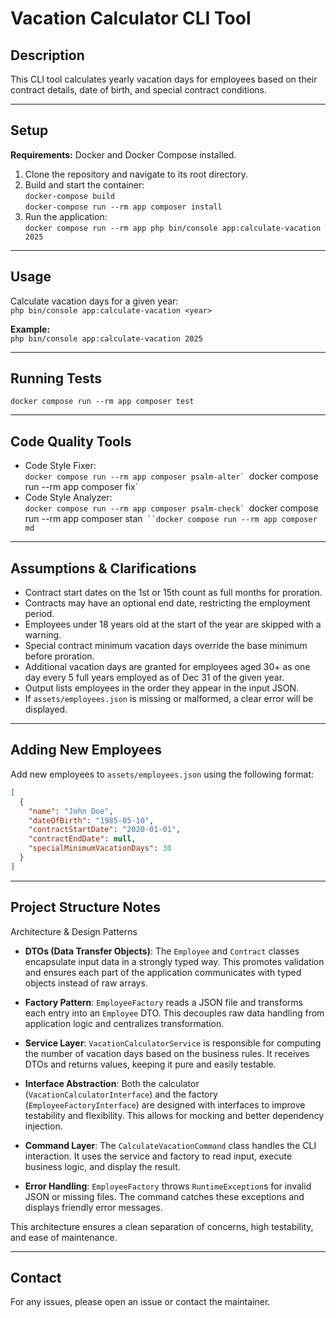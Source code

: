 # Vacation Calculator CLI Tool

## Description

This CLI tool calculates yearly vacation days for employees based on their contract details, date of birth, and special contract conditions.

---

## Setup

**Requirements:** Docker and Docker Compose installed.

1. Clone the repository and navigate to its root directory.  
2. Build and start the container:  
   `docker-compose build`  
   `docker-compose run --rm app composer install`
3. Run the application:  
   `docker compose run --rm app php bin/console app:calculate-vacation 2025`

---

## Usage

Calculate vacation days for a given year:  
`php bin/console app:calculate-vacation <year>`

**Example:**  
`php bin/console app:calculate-vacation 2025`

---

## Running Tests

`docker compose run --rm app composer test`

---

## Code Quality Tools

- Code Style Fixer:  
  ``docker compose run --rm app composer psalm-alter`
  ``docker compose run --rm app composer fix`
- Code Style Analyzer:  
  ``docker compose run --rm app composer psalm-check`
  ``docker compose run --rm app composer stan`
  ``docker compose run --rm app composer md`

---

## Assumptions & Clarifications

- Contract start dates on the 1st or 15th count as full months for proration.  
- Contracts may have an optional end date, restricting the employment period.  
- Employees under 18 years old at the start of the year are skipped with a warning.  
- Special contract minimum vacation days override the base minimum before proration.  
- Additional vacation days are granted for employees aged 30+ as one day every 5 full years employed as of Dec 31 of the given year.  
- Output lists employees in the order they appear in the input JSON.  
- If `assets/employees.json` is missing or malformed, a clear error will be displayed.

---

## Adding New Employees

Add new employees to `assets/employees.json` using the following format:
``` json
[
  {
    "name": "John Doe",
    "dateOfBirth": "1985-05-10",
    "contractStartDate": "2020-01-01",
    "contractEndDate": null,
    "specialMinimumVacationDays": 30
  }
]
```
---

## Project Structure Notes

Architecture & Design Patterns

- **DTOs (Data Transfer Objects)**: The `Employee` and `Contract` classes encapsulate input data in a strongly typed way. This promotes validation and ensures each part of the application communicates with typed objects instead of raw arrays.

- **Factory Pattern**: `EmployeeFactory` reads a JSON file and transforms each entry into an `Employee` DTO. This decouples raw data handling from application logic and centralizes transformation.

- **Service Layer**: `VacationCalculatorService` is responsible for computing the number of vacation days based on the business rules. It receives DTOs and returns values, keeping it pure and easily testable.

- **Interface Abstraction**: Both the calculator (`VacationCalculatorInterface`) and the factory (`EmployeeFactoryInterface`) are designed with interfaces to improve testability and flexibility. This allows for mocking and better dependency injection.

- **Command Layer**: The `CalculateVacationCommand` class handles the CLI interaction. It uses the service and factory to read input, execute business logic, and display the result.

- **Error Handling**: `EmployeeFactory` throws `RuntimeException`s for invalid JSON or missing files. The command catches these exceptions and displays friendly error messages.

This architecture ensures a clean separation of concerns, high testability, and ease of maintenance.


---

## Contact

For any issues, please open an issue or contact the maintainer.
